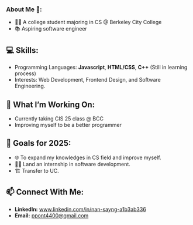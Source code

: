 ### About Me 👩:
- 👩‍💻 A college student majoring in CS @ Berkeley City College
- 📚 Aspiring software engineer 

## 💻 Skills:
- Programming Languages: **Javascript**, **HTML/CSS**, **C++** (Still in learning process)
- Interests: Web Development, Frontend Design, and Software Engineering.

## 🌱 What I’m Working On:
- Currently taking CIS 25 class @ BCC
- Improving myself to be a better programmer

## 🚀 Goals for 2025:
- 🌐 To expand my knowledges in CS field and improve myself.
- 👩‍🎓 Land an internship in software development.
- 🏗️ Transfer to UC.

## 📫 Connect With Me:
- **LinkedIn:** www.linkedin.com/in/nan-sayng-a1b3ab336
- **Email:** ppont4400@gmail.com
